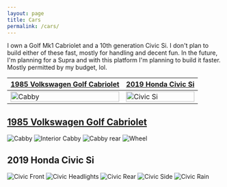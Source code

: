 ```yaml
---
layout: page
title: Cars
permalink: /cars/
---
```


I own a Golf Mk1 Cabriolet and a 10th generation Civic Si. I don't plan to build either of these fast, mostly for handling and decent fun. In the future, I'm planning for a Supra and with this platform I'm planning to build it faster. Mostly permitted by my budget, lol.

| [1985 Volkswagen Golf Cabriolet](https://www.sudoyashi.com/dacabby) | [2019 Honda Civic Si](#)                                     |
| ------------------------------------------------------------ | ------------------------------------------------------------ |
| <img src="https://www.sudoyashi.com/assets/img/driveway1.jpg" alt="Cabby" width="100%"> | <img src="https://www.sudoyashi.com/assets/img/scca/race5/2023race5-civic.JPG" alt="Civic Si" width="100%"> |

## [1985 Volkswagen Golf Cabriolet](https://www.sudoyashi.com/dacabby)

![Cabby](https://www.sudoyashi.com/assets/img/driveway1.jpg)
![Interior Cabby](https://www.sudoyashi.com/assets/img/cabbyinterior-1.jpg)
![Cabby rear](https://www.sudoyashi.com/assets/img/cabby-rear-1.jpg)
![Wheel](https://www.sudoyashi.com//assets/img/cabby-gallery-7.jpg)

## 2019 Honda Civic Si

![Civic Front](https://www.sudoyashi.com/assets/img/pages/cars/civic-full.jpg)
![Civic Headlights](https://www.sudoyashi.com/assets/img/scca/race2/2023civicrace2-1.jpg)
![Civic Rear](https://www.sudoyashi.com/assets/img/pages/cars/civic-rear.jpg)
![Civic Side](https://www.sudoyashi.com/assets/img/pages/cars/civic-side.jpg)
![Civic Rain](https://www.sudoyashi.com/assets/img/scca/race5/2023race5-civic1.jpg)
